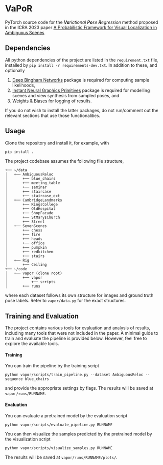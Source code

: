 # VaPoR
PyTorch source code for the _**Va**riational **Po**se **R**egression_ method proposed in the ICRA 2023 paper [A Probabilistic Framework for Visual Localization in Ambiguous Scenes](https://arxiv.org/abs/2301.02086).

## Dependencies
All python dependencies of the project are listed in the `requirement.txt` file, installed by `pip install -r requirements-dev.txt`. In addition to these, and optionally
1. [Deep Bingham Networks](https://github.com/Multimodal3DVision/torch_bingham) package is required for computing sample likelihoods, 
2. [Instant Neural Graphics Primitives](https://github.com/NVlabs/instant-ngp) package is required for modelling scenes and view synthesis from sampled poses, and
3. [Weights & Biases](https://wandb.ai/) for logging of results.

If you do not wish to install the latter packages, do not run/comment out the relevant sections that use those functionalities.


## Usage
Clone the repository and install it, for example, with
```bash
pip install .
```

The project codebase assumes the following file structure,
```
+── ~/data
│   +── AmbiguousReloc
│       +── blue_chairs
│       +── meeting_table
│       +── seminar
│       +── staircase
│       +── staircase_ext
│   +── CambridgeLandmarks
│       +── KingsCollege
│       +── OldHospital
│       +── ShopFacade
│       +── StMarysChurch
│       +── Street
│   +── SevenScenes
│       +── chess
│       +── fire
│       +── heads
│       +── office
│       +── pumpkin
│       +── redkitchen
│       +── stairs
│   +── Rig
│       +── Ceiling
+── ~/code
│   +── vapor (clone root)
│       +── vapor
│           +── scripts
│       +── runs
```
where each dataset follows its own structure for images and ground truth pose labels. Refer to `vapor/data.py` for the exact structures.

## Training and Evaluation

The project contains various tools for evaluation and analysis of results, including many tools that were not included in the paper. A minimal guide to train and evaluate the pipeline is provided below. However, feel free to explore the available tools.

#### Training
You can train the pipeline by the training script
```
python vapor/scripts/train_pipeline.py --dataset AmbiguousReloc --sequence blue_chairs
```
and provide the appropriate settings by flags. The results will be saved at `vapor/runs/RUNNAME`.

#### Evaluation
You can evaluate a pretrained model by the evaluation script
```
python vapor/scripts/evaluate_pipeline.py RUNNAME
```
You can then visualize the samples predicted by the pretrained model by the visualization script
```
python vapor/scripts/visualize_samples.py RUNNAME
```
The results will be saved at `vapor/runs/RUNNAME/plots/`.
